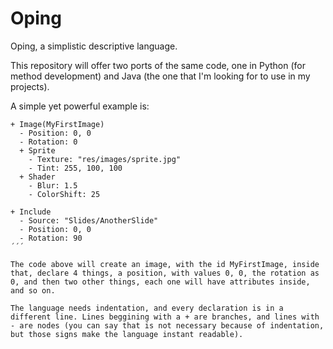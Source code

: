 # Oping
Oping, a simplistic descriptive language.

This repository will offer two ports of the same code, one in Python (for method development) and Java (the one that I'm looking for to use in my projects).

A simple yet powerful example is:

```
+ Image(MyFirstImage)
  - Position: 0, 0
  - Rotation: 0
  + Sprite
    - Texture: "res/images/sprite.jpg"
    - Tint: 255, 100, 100
  + Shader
    - Blur: 1.5
    - ColorShift: 25

+ Include
  - Source: "Slides/AnotherSlide"
  - Position: 0, 0
  - Rotation: 90
´´´

The code above will create an image, with the id MyFirstImage, inside that, declare 4 things, a position, with values 0, 0, the rotation as 0, and then two other things, each one will have attributes inside, and so on.

The language needs indentation, and every declaration is in a different line. Lines beggining with a + are branches, and lines with - are nodes (you can say that is not necessary because of indentation, but those signs make the language instant readable).
